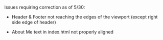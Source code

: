 Issues requiring correction as of 5/30:

- Header & Footer not reaching the edges of the viewport (except right side edge of header)

- About Me text in index.html not properly aligned

